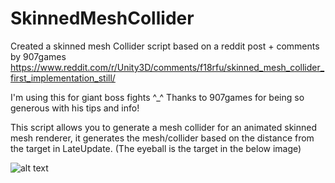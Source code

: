 # SkinnedMeshCollider
Created a skinned mesh Collider script based on a reddit post + comments by 907games https://www.reddit.com/r/Unity3D/comments/f18rfu/skinned_mesh_collider_first_implementation_still/

I'm using this for giant boss fights ^_^ Thanks to 907games for being so generous with his tips and info!

This script allows you to generate a mesh collider for an animated skinned mesh renderer, it generates the mesh/collider based on the distance from the target in LateUpdate. (The eyeball is the target in the below image)

![alt text](https://i.imgur.com/8OyjOqf.png)
